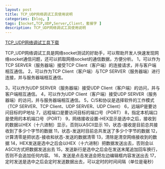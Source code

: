 ```yaml
---
layout: post
title: TCP_UDP网络调试工具使用说明 
categories: [blog, ]
tags: [Socket,TCP,UDP,Server,Client，套接字 ]
description: TCP_UDP网络调试工具使用说明
---
```


<a href="https://sourceforge.net/projects/softroom/files/release/TCP_UDP_debug_tool/1.0.0.1/TCP_UDP_DEBUG_TOOL.exe/download">TCP_UDP网络调试工具下载</a> 


TCP_UDP网络调试工具是网络socket测试的好助手，可以帮助开发人快速发现网络socket通信问题，还可以抓取网络socket的通信数据，方便分析。
1，可以作为TCP SERVER（服务器端）接受TCP Client（客户端）的连接请求，并与客户端相互通信。
2，可以作为TCP Client（客户端）与TCP SERVER（服务器端）进行连接，并与服务器端相互通信。

3，可以作为UDP SERVER（服务器端）接受UDP Client（客户端）的访问，并与客户端相互通信。
4，可以作为UDP Client（客户端）接受UDP SERVER（服务器端）的访问，并与服务器端相互通信。
5，C/S和协议是选择软件的工作模式（TCP SERVER、TCP Client、UDP SERVER、UDP Client）
6，远端IP是要访问目标的IP地址
7，远程端口是要访问目标的端口号（PORT）
8，指定本机端口是使用的本机端口号（PORT）
9，网络接收设置-HEX显示是选中之后，接收到的数据以HEX（十六进制）显示，否则以ASCII显示
10，状态-接收是目前总共接收到了多少个字节的数据
11，状态-发送时目前总共发送了多少个字节的数据
12，计算清零是把状态-接收和状态-发送的数据清零
13，清除是清空网络接收到的数据
14，HEX发送是选中之后会以HEX（十六进制）把数据发送出去，否则会以ASCII方式把数据发送出去
15，发送新行是选中之后会在发送末尾追加回车换行，否则不会追加任何内容。
16，发送是点击发送会把左边编辑框内容发送出去
17，定时发送是选中之后会定时发送数据出去，可以定时的时间间隔（单位是毫秒）

